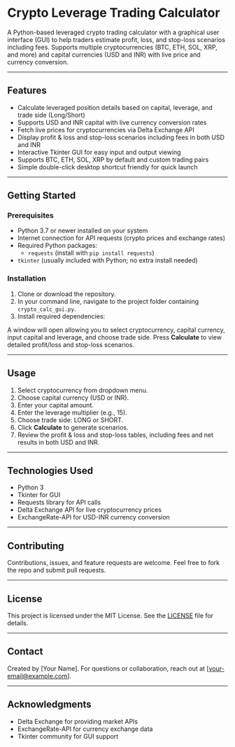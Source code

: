 
# Crypto Leverage Trading Calculator

A Python-based leveraged crypto trading calculator with a graphical user interface (GUI) to help traders estimate profit, loss, and stop-loss scenarios including fees. Supports multiple cryptocurrencies (BTC, ETH, SOL, XRP, and more) and capital currencies (USD and INR) with live price and currency conversion.

---

## Features

- Calculate leveraged position details based on capital, leverage, and trade side (Long/Short)
- Supports USD and INR capital with live currency conversion rates
- Fetch live prices for cryptocurrencies via Delta Exchange API
- Display profit & loss and stop-loss scenarios including fees in both USD and INR
- Interactive Tkinter GUI for easy input and output viewing
- Supports BTC, ETH, SOL, XRP by default and custom trading pairs
- Simple double-click desktop shortcut friendly for quick launch

---

## Getting Started

### Prerequisites

- Python 3.7 or newer installed on your system
- Internet connection for API requests (crypto prices and exchange rates)
- Required Python packages:
  - `requests` (install with `pip install requests`)
- `tkinter` (usually included with Python; no extra install needed)

### Installation

1. Clone or download the repository.
2. In your command line, navigate to the project folder containing `crypto_calc_gui.py`.
3. Install required dependencies:


A window will open allowing you to select cryptocurrency, capital currency, input capital and leverage, and choose trade side. Press **Calculate** to view detailed profit/loss and stop-loss scenarios.

---

## Usage

1. Select cryptocurrency from dropdown menu.
2. Choose capital currency (USD or INR).
3. Enter your capital amount.
4. Enter the leverage multiplier (e.g., 15).
5. Choose trade side: LONG or SHORT.
6. Click **Calculate** to generate scenarios.
7. Review the profit & loss and stop-loss tables, including fees and net results in both USD and INR.

---

## Technologies Used

- Python 3  
- Tkinter for GUI  
- Requests library for API calls  
- Delta Exchange API for live cryptocurrency prices  
- ExchangeRate-API for USD-INR currency conversion  

---

## Contributing

Contributions, issues, and feature requests are welcome. Feel free to fork the repo and submit pull requests.

---

## License

This project is licensed under the MIT License. See the [LICENSE](LICENSE) file for details.

---

## Contact

Created by [Your Name]. For questions or collaboration, reach out at [your-email@example.com].

---

## Acknowledgments

- Delta Exchange for providing market APIs  
- ExchangeRate-API for currency exchange data  
- Tkinter community for GUI support  
